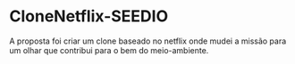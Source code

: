 # CloneNetflix-SEEDIO
A proposta foi criar um clone baseado no netflix onde mudei a missão para um olhar que contribui para o bem do meio-ambiente.
